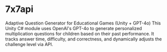 # 7x7api
Adaptive Question Generator for Educational Games (Unity + GPT-4o) This Unity C# module uses OpenAI's GPT-4o to generate personalized multiplication questions for children based on their past performance. It tracks answer time, difficulty, and correctness, and dynamically adjusts the challenge level via API.
